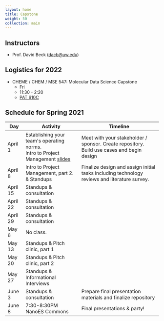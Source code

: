 ```yaml
---
layout: home
title: Capstone
weight: 50
collection: main
---
```


## Instructors

- Prof. David Beck (dacb@uw.edu)

## Logistics for 2022

- CHEME / CHEM / MSE 547: Molecular Data Science Capstone
    - Fri
    - 11:30 - 2:20
    - [PAT 610C](http://uw.edu/maps/?pat)

## Schedule for Spring 2021

|Day|Activity  |Timeline|
|--|--|--|
|April 1|Establishing your team's operating norms.<br/>Intro to Project Management [slides](https://github.com/UWDIRECT/UWDIRECT.github.io/blob/master/Wi22_content/Capstone/DIRECT%20project%20management%20and%20conflict%20resolution.pptx?raw=true)|Meet with your stakeholder / sponsor.  Create repository.  Build use cases and begin design|
|April 8| Intro to Project Management, part 2. & Standups|Finalize design and assign initial tasks including technology reviews and literature survey.|
|April 15|Standups & consultation||
|April 22|Standups & consultation||
|April 29|Standups & consultation||
|May 6|No class.||
|May 13|Standups & Pitch clinic, part 1||
|May 20|Standups & Pitch clinic, part 2||
|May 27|Standups & Informational Interviews||
|June 3|Standups & consultation|Prepare final presentation materials and finalize repository|
|June 8|7:30-8:30PM NanoES Commons|Final presentations & party!|
